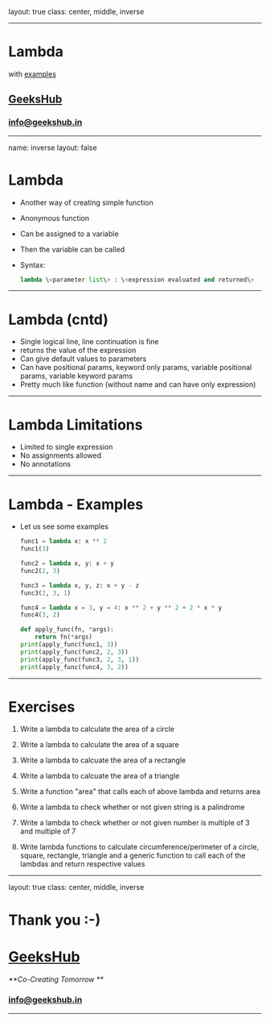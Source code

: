 layout: true
class: center, middle, inverse

---

# Lambda
with [examples](examples/lambda.ipynb)
## [GeeksHub](http://www.geekshub.in)
### [info@geekshub.in](mailto:info@geekshub.in)

---

name: inverse
layout: false

# Lambda
* Another way of creating simple function
* Anonymous function
* Can be assigned to a variable
* Then the variable can be called
* Syntax:

    ```python
    lambda \<parameter list\> : \<expression evaluated and returned\>
    ```

---

# Lambda (cntd)
* Single logical line, line continuation is fine
* returns the value of the expression
* Can give default values to parameters
* Can have positional params, keyword only params, variable positional params, variable keyword params
* Pretty much like function (without name and can have only expression)


---
# Lambda Limitations
* Limited to single expression
* No assignments allowed
* No annotations

---

# Lambda - Examples
* Let us see some examples
    ```python
    func1 = lambda x: x ** 2
    func1(3)

    func2 = lambda x, y: x + y
    func2(2, 3)

    func3 = lambda x, y, z: x + y - z
    func3(2, 3, 1)

    func4 = lambda x = 3, y = 4: x ** 2 + y ** 2 + 2 * x * y
    func4(3, 2)

    def apply_func(fn, *args):
        return fn(*args)
    print(apply_func(func1, 3))
    print(apply_func(func2, 2, 3))
    print(apply_func(func3, 2, 3, 1))
    print(apply_func(func4, 3, 2))
    ```
---

# Exercises

1. Write a lambda to calculate the area of a circle

2. Write a lambda to calculate the area of a square

3. Write a lambda to calcuate the area of a rectangle

4. Write a lambda to calcuate the area of a triangle

5. Write a function "area" that calls each of above lambda and returns area

6. Write a lambda to check whether or not given string is a palindrome

7. Write a lambda to check whether or not given number is multiple of 3 and multiple of 7

8. Write lambda functions to calculate circumference/perimeter of a circle, square, rectangle, triangle and a generic function to call each of the lambdas and return respective values

---
layout: true
class: center, middle, inverse

# Thank you :-)

# [GeeksHub](http://www.geekshub.in)
_**Co-Creating Tomorrow **_
### [info@geekshub.in](mailto:info@geekshub.in)

---